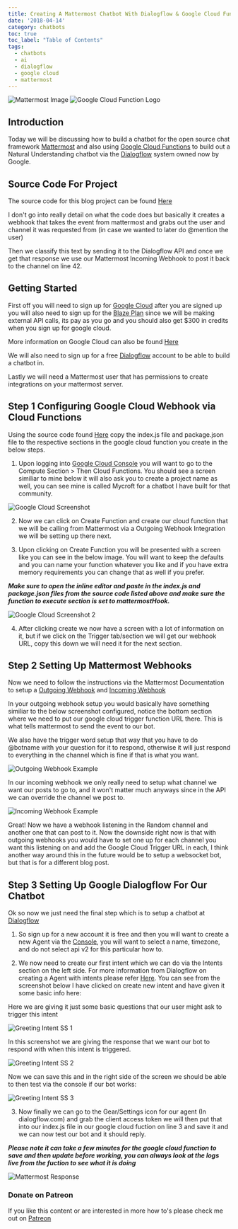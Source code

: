 ```yaml
---
title: Creating A Mattermost Chatbot With Dialogflow & Google Cloud Functions
date: '2018-04-14'
category: chatbots
toc: true
toc_label: "Table of Contents"
tags:
  - chatbots
  - ai
  - dialogflow
  - google cloud
  - mattermost
---
```

![Mattermost Image](/assets/images/mattermost.jpg) ![Google Cloud Function Logo](/assets/images/cloud_function.png)

## Introduction
Today we will be discussing how to build a chatbot for the open source chat framework [Mattermost](https://about.mattermost.com/) and also using [Google Cloud Functions](https://cloud.google.com/functions/) to build out a Natural Understanding chatbot via the [Dialogflow](https://dialogflow.com/) system owned now by Google.

## Source Code For Project
The source code for this blog project can be found [Here](https://github.com/Geeked-Out-Solutions/blog-chatbot/tree/master/google-cloud)

I don't go into really detail on what the code does but basically it creates a webhook that takes the event from mattermost and grabs out the user and channel it was requested from (in case we wanted to later do @mention the user)

Then we classify this text by sending it to the Dialogflow API and once we get that response we use our Mattermost Incoming Webhook to post it back to the channel on line 42.

## Getting Started
First off you will need to sign up for [Google Cloud](https://cloud.google.com/) after you are signed up you will also need to sign up for the [Blaze Plan](https://firebase.google.com/pricing/) since we will be making external API calls, its pay as you go and you should also get $300 in credits when you sign up for google cloud.

More information on Google Cloud can also be found [Here](https://cloud.google.com/getting-started/)

We will also need to sign up for a free [Dialogflow](https://dialogflow.com/) account to be able to build a chatbot in.

Lastly we will need a Mattermost user that has permissions to create integrations on your mattermost server.

## Step 1 Configuring Google Cloud Webhook via Cloud Functions
Using the source code found [Here](https://github.com/Geeked-Out-Solutions/blog-chatbot/tree/master/google-cloud) copy the index.js file and package.json file to the respective sections in the google cloud function you create in the below steps.

1. Upon logging into [Google Cloud Console](https://console.cloud.google.com) you will want to go to the Compute Section > Then Cloud Functions.  You should see a screen similiar to mine below it will also ask you to create a project name as well, you can see mine is called Mycroft for a chatbot I have built for that community.

![Google Cloud Screenshot](/assets/images/cloud_function_step1.JPG)

2. Now we can click on Create Function and create our cloud function that we will be calling from Mattermost via a Outgoing Webhook Integration we will be setting up there next.

3. Upon clicking on Create Function you will be presented with a screen like you can see in the below image.  You will want to keep the defaults and you can name your function whatever you like and if you have extra memory requirements you can change that as well if you prefer.

***Make sure to open the inline editor and paste in the index.js and package.json files from the source code listed above and make sure the function to execute section is set to mattermostHook.***

![Google Cloud Screenshot 2](/assets/images/cloud_function_step2.JPG)

4. After clicking create we now have a screen with a lot of information on it, but if we click on the Trigger tab/section we will get our webhook URL, copy this down we will need it for the next section.

## Step 2 Setting Up Mattermost Webhooks
Now we need to follow the instructions via the Mattermost Documentation to setup a [Outgoing Webhook](https://docs.mattermost.com/developer/webhooks-outgoing.html) and [Incoming Webhook](https://docs.mattermost.com/developer/webhooks-incoming.html)

In your outgoing webhook setup you would basically have something similiar to the below screenshot configured, notice the bottom section where we need to put our google cloud trigger function URL there.  This is what tells mattermost to send the event to our bot.

We also have the trigger word setup that way that you have to do @botname with your question for it to respond, otherwise it will just respond to everything in the channel which is fine if that is what you want.

![Outgoing Webhook Example](/assets/images/outgoing_webhook.JPG)


In our incoming webhook we only really need to setup what channel we want our posts to go to, and it won't matter much anyways since in the API we can override the channel we post to.

![Incoming Webhook Example](/assets/images/incoming_webhook.JPG)

Great!  Now we have a webhook listening in the Random channel and another one that can post to it.  Now the downside right now is that with outgoing webhooks you would have to set one up for each channel you want this listening on and add the Google Cloud Trigger URL in each, I think another way around this in the future would be to setup a websocket bot, but that is for a different blog post.

## Step 3 Setting Up Google Dialogflow For Our Chatbot
Ok so now we just need the final step which is to setup a chatbot at [Dialogflow](https://dialogflow.com/)

1. So sign up for a new account it is free and then you will want to create a new Agent via the [Console](https://console.dialogflow.com/api-client/#/newAgent), you will want to select a name, timezone, and do not select api v2 for this particular how to.

2. We now need to create our first intent which we can do via the Intents section on the left side.  For more information from Dialogflow on creating a Agent with intents please refer [Here](https://dialogflow.com/docs/getting-started/building-your-first-agent).  You can see from the screenshot below I have clicked on create new intent and have given it some basic info here:


Here we are giving it just some basic questions that our user might ask to trigger this intent

![Greeting Intent SS 1](/assets/images/greet_intent_1.JPG)

In this screenshot we are giving the response that we want our bot to respond with when this intent is triggered.

![Greeting Intent SS 2](/assets/images/greet_intent_2.JPG)

Now we can save this and in the right side of the screen we should be able to then test via the console if our bot works:

![Greeting Intent SS 3](/assets/images/greet_intent_3.JPG)

3. Now finally we can go to the Gear/Settings icon for our agent (In dialogflow.com) and grab the client access token we will then put that into our index.js file in our google cloud fuction on line 3 and save it and we can now test our bot and it should reply.

***Please note it can take a few minutes for the google cloud function to save and then update before working, you can always look at the logs live from the fuction to see what it is doing***

![Mattermost Response](/assets/images/mattermost_response.JPG)

### Donate on Patreon
If you like this content or are interested in more how to's please check me out on [Patreon](https://www.patreon.com/Geekedoutsol)

